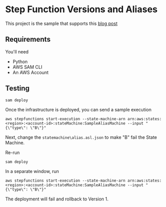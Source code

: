 # Step Function Versions and Aliases

This project is the sample that supports this [blog post](https://www.binaryheap.com/aws-step-function-versions-and-aliases/)

## Requirements

You'll need

-   Python
-   AWS SAM CLI
-   An AWS Account

## Testing

`sam deploy`

Once the infrastructure is deployed, you can send a sample execution

```
aws stepfunctions start-execution --state-machine-arn arn:aws:states:<region>:<account-id>:stateMachine:SampleAliasMachine --input "{\"type\": \"B\"}"
```

Next, change the `statemachine\alias.asl.json` to make "B" fail the State Machine.

Re-run

`sam deploy`

In a separate window, run

```
aws stepfunctions start-execution --state-machine-arn arn:aws:states:<region>:<account-id>:stateMachine:SampleAliasMachine --input "{\"type\": \"B\"}"
```

The deployment will fail and rollback to Version 1.

